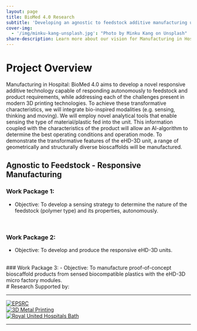 ```yaml
---
layout: page
title: BioMed 4.0 Research
subtitle: 'Developing an agnostic to feedstock additive manufacturing unit'
cover-img:
  - '/img/minku-kang-unsplash.jpg': "Photo by Minku Kang on Unsplash"
share-description: Learn more about our vision for Manufacturing in Hospital!
---
```


# Project Overview

Manufacturing in Hospital: BioMed 4.0 aims to develop a novel responsive additive technology capable of responding autonomously to feedstock and product requirements, while addressing each of the challenges present in modern 3D printing technologies. To achieve these transformative characteristics, we will integrate bio-inspired modalities (e.g. sensing, thinking and moving). We will employ novel analytical tools that enable sensing the type of material/plastic fed into the unit. This information coupled with the characteristics of the product will allow an AI-algorithm to determine the best operating conditions and operation mode. To demonstrate the transformative features of the eHD-3D unit, a range of geometrically and structurally diverse bioscaffolds will be manufactured.


## **Agnostic to Feedstock - Responsive Manufacturing**

### Work Package 1:
- Objective: To develop a sensing strategy to determine the nature of the feedstock (polymer type) and its properties, autonomously. 

<!-- 
<div class="container">
<div class="row">&nbsp;</div>
	

<div class="row">
	<div class="col-md-6"><a class="thumb" href="#">
		<img src="/img/MIP.jpg" class="img-responsive" alt="MIP Schematic" /></a>
	</div>
	<div class="col-md-6">
		<p> 
		- Epitope imprinted polymers (artificial antibody)
	 </p>
	</div>
</div>

<br>

</div>
 -->

<br>

### Work Package 2:
-	Objective: To develop and produce the responsive eHD-3D units.

<br>
### Work Package 3:
-	Objective: To manufacture proof-of-concept bioscaffold products from sensed biocompatible plastics with the eHD-3D micro factory modules.

<br>
# Research Supported by:

<hr>


<div class="row">
  <div class="col-md-4">
    <a href="https://gow.epsrc.ukri.org/NGBOViewGrant.aspx?GrantRef=EP/V051083/1"> <img src="../img/epsrc.jpg" class="img-responsive" alt="EPSRC" /></a> 
  </div>
  <div class="col-md-4">
    <a href="https://3dmetalprinting.co.uk"> <img src="../img/3dmp.jpg" class="img-responsive" alt="3D Metal Printing" /></a> 
  </div>
  <div class="col-md-4">
   <a href="https://www.ruh.nhs.uk"> <img src="../img/ruh.jpg" class="img-responsive" alt="Royal United Hospitals Bath" /></a>   
  </div>
</div>

<hr>

